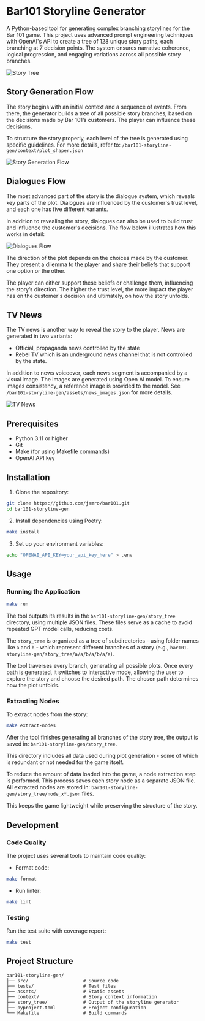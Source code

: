 # Bar101 Storyline Generator

A Python-based tool for generating complex branching storylines for the Bar 101 game. This project uses advanced prompt engineering techniques with OpenAI's API to create a tree of 128 unique story paths, each branching at 7 decision points. The system ensures narrative coherence, logical progression, and engaging variations across all possible story branches.

![Story Tree](assets/docs/story_tree_preview.jpg)

## Story Generation Flow

The story begins with an initial context and a sequence of events. From there, the generator builds a tree of all possible story branches, based on the decisions made by Bar 101’s customers. The player can influence these decisions.

To structure the story properly, each level of the tree is generated using specific guidelines. For more details, refer to: `/bar101-storyline-gen/context/plot_shaper.json`

![Story Generation Flow](assets/docs/generator_flow.png)

## Dialogues Flow

The most advanced part of the story is the dialogue system, which reveals key parts of the plot. Dialogues are influenced by the customer's trust level, and each one has five different variants.

In addition to revealing the story, dialogues can also be used to build trust and influence the customer's decisions. The flow below illustrates how this works in detail:

![Dialogues Flow](assets/docs/dialogue_flow.png)

The direction of the plot depends on the choices made by the customer. They present a dilemma to the player and share their beliefs that support one option or the other.

The player can either support these beliefs or challenge them, influencing the story’s direction. The higher the trust level, the more impact the player has on the customer's decision and ultimately, on how the story unfolds.

## TV News

The TV news is another way to reveal the story to the player. News are generated in two variants:
- Official, propaganda news controlled by the state
- Rebel TV which is an underground news channel that is not controlled by the state.

In addition to news voiceover, each news segment is accompanied by a visual image. The images are generated using Open AI model. To ensure images consistency, a reference image is provided to the model. See `/bar101-storyline-gen/assets/news_images.json` for more details.

![TV News](assets/docs/news_mosaic.png)


## Prerequisites

- Python 3.11 or higher
- Git
- Make (for using Makefile commands)
- OpenAI API key

## Installation

1. Clone the repository:
```bash
git clone https://github.com/jamro/bar101.git
cd bar101-storyline-gen
```

2. Install dependencies using Poetry:
```bash
make install
```

3. Set up your environment variables:
```bash
echo "OPENAI_API_KEY=your_api_key_here" > .env
```

## Usage

### Running the Application

```bash
make run
```
The tool outputs its results in the `bar101-storyline-gen/story_tree` directory, using multiple JSON files. These files serve as a cache to avoid repeated GPT model calls, reducing costs.

The `story_tree` is organized as a tree of subdirectories - using folder names like `a` and `b` - which represent different branches of a story (e.g., `bar101-storyline-gen/story_tree/a/a/b/a/b/a/a`).

The tool traverses every branch, generating all possible plots. Once every path is generated, it switches to interactive mode, allowing the user to explore the story and choose the desired path. The chosen path determines how the plot unfolds.

### Extracting Nodes

To extract nodes from the story:

```bash
make extract-nodes
```

After the tool finishes generating all branches of the story tree, the output is saved in: `bar101-storyline-gen/story_tree`.

This directory includes all data used during plot generation - some of which is redundant or not needed for the game itself.

To reduce the amount of data loaded into the game, a node extraction step is performed. This process saves each story node as a separate JSON file. All extracted nodes are stored in: `bar101-storyline-gen/story_tree/node_x*.json` files.

This keeps the game lightweight while preserving the structure of the story.

## Development

### Code Quality

The project uses several tools to maintain code quality:

- Format code:
```bash
make format
```

- Run linter:
```bash
make lint
```

### Testing

Run the test suite with coverage report:
```bash
make test
```

## Project Structure

```
bar101-storyline-gen/
├── src/                    # Source code
├── tests/                  # Test files
├── assets/                 # Static assets
├── context/                # Story context information
├── story_tree/             # Output of the storyline generator
├── pyproject.toml          # Project configuration
└── Makefile                # Build commands
```
